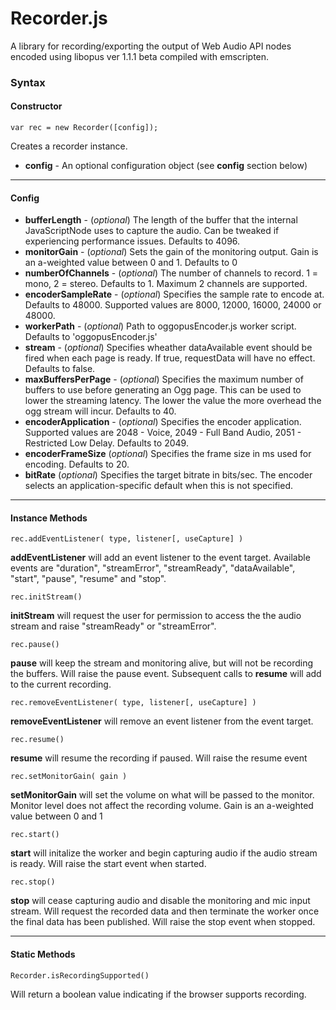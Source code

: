 # Recorder.js

A library for recording/exporting the output of Web Audio API nodes encoded using libopus ver 1.1.1 beta compiled with emscripten.

### Syntax
#### Constructor
    var rec = new Recorder([config]);

Creates a recorder instance.

- **config** - An optional configuration object (see **config** section below)


---------
#### Config

- **bufferLength** - (*optional*) The length of the buffer that the internal JavaScriptNode uses to capture the audio. Can be tweaked if experiencing performance issues. Defaults to 4096.
- **monitorGain** - (*optional*) Sets the gain of the monitoring output. Gain is an a-weighted value between 0 and 1. Defaults to 0
- **numberOfChannels** - (*optional*) The number of channels to record. 1 = mono, 2 = stereo. Defaults to 1. Maximum 2 channels are supported.
- **encoderSampleRate** - (*optional*) Specifies the sample rate to encode at. Defaults to 48000. Supported values are 8000, 12000, 16000, 24000 or 48000.
- **workerPath** - (*optional*) Path to oggopusEncoder.js worker script. Defaults to 'oggopusEncoder.js'
- **stream** - (*optional*) Specifies wheather dataAvailable event should be fired when each page is ready. If true, requestData will have no effect. Defaults to false.
- **maxBuffersPerPage** - (*optional*) Specifies the maximum number of buffers to use before generating an Ogg page. This can be used to lower the streaming latency. The lower the value the more overhead the ogg stream will incur. Defaults to 40.
- **encoderApplication** - (*optional*) Specifies the encoder application. Supported values are 2048 - Voice, 2049 - Full Band Audio, 2051 - Restricted Low Delay. Defaults to 2049.
- **encoderFrameSize** (*optional*) Specifies the frame size in ms used for encoding. Defaults to 20.
- **bitRate** (*optional*) Specifies the target bitrate in bits/sec. The encoder selects an application-specific default when this is not specified.


---------
#### Instance Methods

    rec.addEventListener( type, listener[, useCapture] )

**addEventListener** will add an event listener to the event target. Available events are "duration", "streamError", "streamReady", "dataAvailable", "start", "pause", "resume" and "stop".

    rec.initStream()

**initStream** will request the user for permission to access the the audio stream and raise "streamReady" or "streamError".

    rec.pause()

**pause** will keep the stream and monitoring alive, but will not be recording the buffers. Will raise the pause event. Subsequent calls to **resume** will add to the current recording.

    rec.removeEventListener( type, listener[, useCapture] )

**removeEventListener** will remove an event listener from the event target.

    rec.resume()

**resume** will resume the recording if paused. Will raise the resume event

    rec.setMonitorGain( gain )

**setMonitorGain** will set the volume on what will be passed to the monitor. Monitor level does not affect the recording volume. Gain is an a-weighted value between 0 and 1

    rec.start()

**start** will initalize the worker and begin capturing audio if the audio stream is ready. Will raise the start event when started.

    rec.stop()

**stop** will cease capturing audio and disable the monitoring and mic input stream. Will request the recorded data and then terminate the worker once the final data has been published. Will raise the stop event when stopped.


---------
#### Static Methods

    Recorder.isRecordingSupported()

Will return a boolean value indicating if the browser supports recording.
